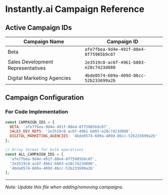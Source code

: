 # Instantly.ai Campaign Reference

## Active Campaign IDs

| Campaign Name | Campaign ID |
|---------------|-------------|
| Beta | `afe7fbea-9d4e-491f-88e4-8f75985b9c07` |
| Sales Development Representatives | `2e3519c8-ac6f-4961-b803-e28c7423d080` |
| Digital Marketing Agencies | `4bde0574-609a-409d-86cc-52b233699a2b` |

## Campaign Configuration

### For Code Implementation
```javascript
const CAMPAIGN_IDS = {
  BETA: 'afe7fbea-9d4e-491f-88e4-8f75985b9c07',
  SALES_DEV_REPS: '2e3519c8-ac6f-4961-b803-e28c7423d080',
  DIGITAL_MARKETING_AGENCIES: '4bde0574-609a-409d-86cc-52b233699a2b'
};

// Array format for bulk operations
const ALL_CAMPAIGN_IDS = [
  'afe7fbea-9d4e-491f-88e4-8f75985b9c07',
  '2e3519c8-ac6f-4961-b803-e28c7423d080', 
  '4bde0574-609a-409d-86cc-52b233699a2b'
];
```

---
*Note: Update this file when adding/removing campaigns.*